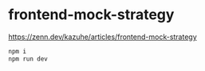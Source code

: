 # frontend-mock-strategy

https://zenn.dev/kazuhe/articles/frontend-mock-strategy

```bash
npm i
npm run dev
```
